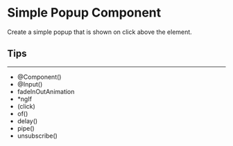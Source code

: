 # Simple Popup Component 

Create a simple popup that is shown on click above the element.

## Tips
---
- @Component()
- @Input()
- fadeInOutAnimation
- *ngIf
- (click)
- of()
- delay()
- pipe()
- unsubscribe()
